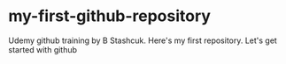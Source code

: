# my-first-github-repository
Udemy github training by B Stashcuk. Here's my first repository. Let's get started with github
